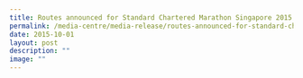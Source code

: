 ```yaml
---
title: Routes announced for Standard Chartered Marathon Singapore 2015
permalink: /media-centre/media-release/routes-announced-for-standard-chartered-marathon-singapore-2015/
date: 2015-10-01
layout: post
description: ""
image: ""
---
```

